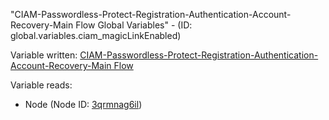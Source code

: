 "CIAM-Passwordless-Protect-Registration-Authentication-Account-Recovery-Main Flow Global Variables" - (ID: global.variables.ciam_magicLinkEnabled)

Variable written:
[CIAM-Passwordless-Protect-Registration-Authentication-Account-Recovery-Main Flow](../index.md#Variables)

Variable reads:
* Node (Node ID: [3qrmnag6il](../nodes/3qrmnag6il.md))
